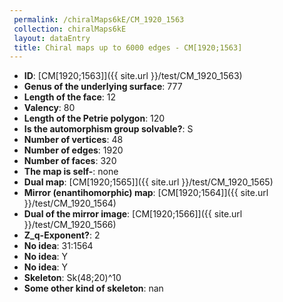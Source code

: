 ```yaml
--- 
 permalink: /chiralMaps6kE/CM_1920_1563 
 collection: chiralMaps6kE
 layout: dataEntry
 title: Chiral maps up to 6000 edges - CM[1920;1563]
---
```


- **ID**: [CM[1920;1563]]({{ site.url }}/test/CM_1920_1563)
- **Genus of the underlying surface**: 777
- **Length of the face**: 12
- **Valency**: 80
- **Length of the Petrie polygon**: 120
- **Is the automorphism group solvable?**: S
- **Number of vertices**: 48
- **Number of edges**: 1920
- **Number of faces**: 320
- **The map is self-**: none
- **Dual map**: [CM[1920;1565]]({{ site.url }}/test/CM_1920_1565)
- **Mirror (enantihomorphic) map**: [CM[1920;1564]]({{ site.url }}/test/CM_1920_1564)
- **Dual of the mirror image**: [CM[1920;1566]]({{ site.url }}/test/CM_1920_1566)
- **Z_q-Exponent?**: 2
- **No idea**:  31:1564
- **No idea**: Y
- **No idea**: Y
- **Skeleton**: Sk(48;20)^10
- **Some other kind of skeleton**: nan
